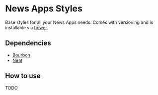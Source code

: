 # News Apps Styles

Base styles for all your News Apps needs. Comes with versioning and is installable via [bower](http://bower.io/).

## Dependencies

- [Bourbon](http://bourbon.io/)
- [Neat](http://neat.bourbon.io/)

## How to use

TODO
